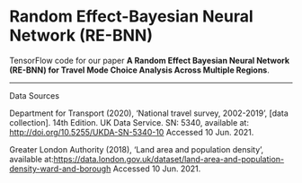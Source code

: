 # Random Effect-Bayesian Neural Network (RE-BNN)

TensorFlow code for our paper **A Random Effect Bayesian Neural Network (RE-BNN) for Travel Mode Choice Analysis Across Multiple Regions**.




______________________________________________________________________________________________________________________________________________________________

Data Sources

Department for Transport (2020), ‘National travel survey, 2002-2019’, [data collection]. 14th Edition. UK Data Service. SN: 5340, available at: http://doi.org/10.5255/UKDA-SN-5340-10 Accessed 10 Jun. 2021.

Greater London Authority  (2018), ‘Land area and population density’, available at:https://data.london.gov.uk/dataset/land-area-and-population-density-ward-and-borough Accessed 10 Jun. 2021.
